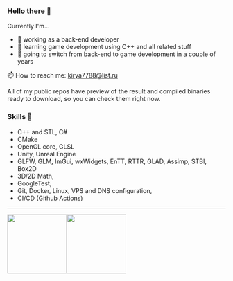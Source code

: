 ### Hello there 👋

Currently I'm...
- 💼 working as a back-end developer
- 🌱 learning game development using C++ and all related stuff
- 🔭 going to switch from back-end to game development in a couple of years

📫 How to reach me: kirya7788@list.ru

All of my public repos have preview of the result and compiled binaries ready to download, so you can check them right now.

### Skills 🧠
  - C++ and STL, C#
  - CMake
  - OpenGL core, GLSL
  - Unity, Unreal Engine
  - GLFW, GLM, ImGui, wxWidgets, EnTT, RTTR, GLAD, Assimp, STBI, Box2D
  - 3D/2D Math,
  - GoogleTest,
  - Git, Docker, Linux, VPS and DNS configuration,
  - CI/CD (Github Actions)

<hr/>
<a href="https://www.adamalston.com/"><img height="137px" src="https://github-readme-stats.vercel.app/api?username=lackym&hide_title=true&hide_border=true&show_icons=true&include_all_commits=true&count_private=true&line_height=21&theme=graywhite" /><!-- wi*quL3fcV --><img height="137px" src="https://github-readme-stats.vercel.app/api/top-langs/?username=lackym&hide=c,shaderlab&hide_title=true&hide_border=true&layout=compact&langs_count=6&exclude_repo=comp426,Redventures-Movie-Quotes&theme=graywhite" /></a>

<!--
**Lackym/Lackym** is a ✨ _special_ ✨ repository because its `README.md` (this file) appears on your GitHub profile.

Here are some ideas to get you started:

- 🔭 I’m currently working on ...
- 🌱 I’m currently learning ...
- 👯 I’m looking to collaborate on ...
- 🤔 I’m looking for help with ...
- 💬 Ask me about ...
- 📫 How to reach me: ...
- 😄 Pronouns: ...
- ⚡ Fun fact: ...
-->
